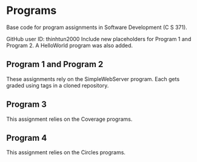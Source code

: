 # Programs
Base code for program assignments in Software Development (C S 371).

GitHub user ID: thinhtun2000
Include new placeholders for Program 1 and Program 2. A HelloWorld program was also added.

## Program 1 and Program 2
These assignments rely on the SimpleWebServer program. Each gets graded using tags in a cloned repository. 

## Program 3
This assignment relies on the Coverage programs. 

## Program 4
This assignment relies on the Circles programs. 
